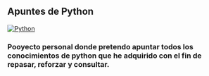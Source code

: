 ## Apuntes de Python
[![Python](https://img.shields.io/badge/Python-3.10+-yellow?style=for-the-badge&logo=python&logoColor=white&labelColor=101010)](https://python.org)

### Pooyecto personal donde pretendo apuntar todos los conocimientos de python que he adquirido con el fin de repasar, reforzar y consultar.
